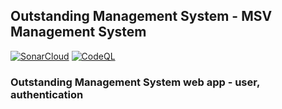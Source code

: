 ## Outstanding Management System - MSV Management System

[![SonarCloud](https://github.com/dilansalinda/JavaBrackets-Web/actions/workflows/sonarqube.yml/badge.svg)](https://github.com/dilansalinda/JavaBrackets-Web/actions/workflows/sonarqube.yml)
[![CodeQL](https://github.com/dilansalinda/JavaBrackets-Web/actions/workflows/codeql.yml/badge.svg)](https://github.com/dilansalinda/JavaBrackets-Web/actions/workflows/codeql.yml)

### Outstanding Management System web app - user, authentication
